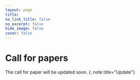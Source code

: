```yaml
---
layout: page
title: 
no_link_title: false 
no_excerpt: false 
hide_image: false
cover: false
---
```


# Call for papers

The call for paper will be updated soon.
{:.note title="Update"}

